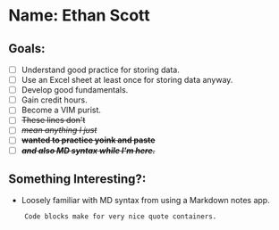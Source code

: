 # Name: Ethan Scott
## Goals:
- [ ] Understand good practice for storing data.
- [ ] Use an Excel sheet at least once for storing data anyway.
- [ ] Develop good fundamentals.
- [ ] Gain credit hours.
- [ ] Become a VIM purist. 
- [ ] ~~These lines don't~~
- [ ] ~~*mean anything I just*~~ 
- [ ] ~~**wanted to practice yoink and paste**~~
- [ ] ~~***and also MD syntax while I'm here.***~~ 
## Something Interesting?:
* Loosely familiar with MD syntax from using a Markdown notes app.
```
    Code blocks make for very nice quote containers.
``` 
